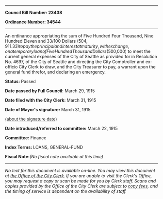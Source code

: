 

********

**Council Bill Number: 23438**
   
**Ordinance Number: 34544**
********

 An ordinance appropriating the sum of Five Hundred Four Thousand, Nine Hundred Eleven and 33/100 Dollars ($504,911.33) to pay the principal and interest at maturity, with exchange, on a temporary loan of Five Hundred Thousand Dollars ($500,000) to meet the current general expenses of the City of Seattle as provided for in Resolution No. 4697, of the City of Seattle and directing the City Comptroller and ex-officio City Clerk to draw, and the City Treasurer to pay, a warrant upon the general fund threfor, and declaring an emergency.

**Status:** Passed
   
**Date passed by Full Council:** March 29, 1915
   
**Date filed with the City Clerk:** March 31, 1915
   
**Date of Mayor's signature:** March 31, 1915
   
[(about the signature date)](/~public/approvaldate.htm)
   
   
   
**Date introduced/referred to committee:** March 22, 1915
   
**Committee:** Finance
   
   
**Index Terms:** LOANS, GENERAL-FUND

**Fiscal Note:**_(No fiscal note available at this time)_
********

_No text for this document is available on-line. You may view this document at [the Office of the City Clerk](http://www.seattle.gov/leg/clerk/contactUs.htm). If you are unable to visit the Clerk's Office, you may request a copy or scan be made for you by Clerk staff. Scans and copies provided by the Office of the City Clerk are subject to [copy fees](http://clerk.seattle.gov/~public/clerkfees.htm), and the timing of service is dependent on the availability of staff._

